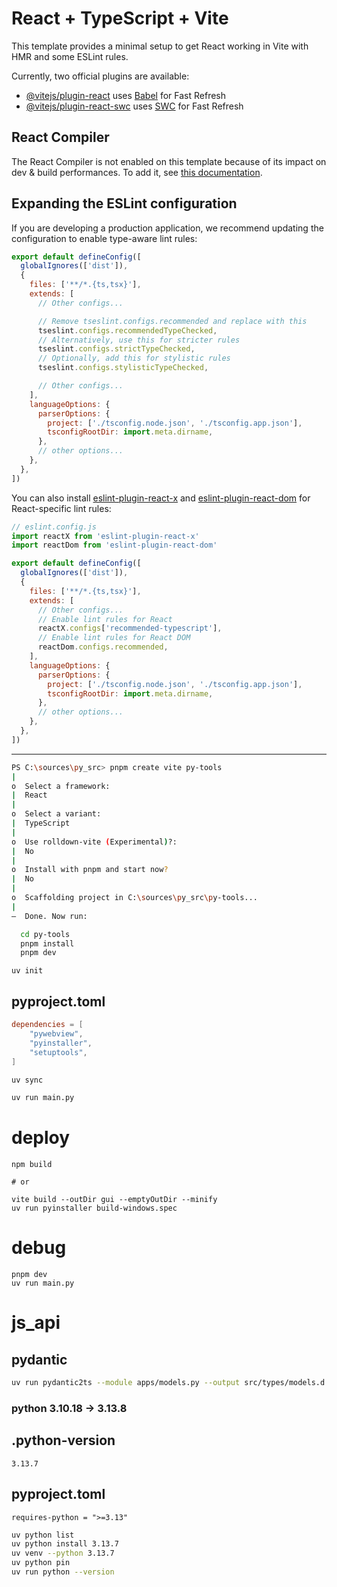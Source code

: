 # React + TypeScript + Vite

This template provides a minimal setup to get React working in Vite with HMR and some ESLint rules.

Currently, two official plugins are available:

- [@vitejs/plugin-react](https://github.com/vitejs/vite-plugin-react/blob/main/packages/plugin-react) uses [Babel](https://babeljs.io/) for Fast Refresh
- [@vitejs/plugin-react-swc](https://github.com/vitejs/vite-plugin-react/blob/main/packages/plugin-react-swc) uses [SWC](https://swc.rs/) for Fast Refresh

## React Compiler

The React Compiler is not enabled on this template because of its impact on dev & build performances. To add it, see [this documentation](https://react.dev/learn/react-compiler/installation).

## Expanding the ESLint configuration

If you are developing a production application, we recommend updating the configuration to enable type-aware lint rules:

```js
export default defineConfig([
  globalIgnores(['dist']),
  {
    files: ['**/*.{ts,tsx}'],
    extends: [
      // Other configs...

      // Remove tseslint.configs.recommended and replace with this
      tseslint.configs.recommendedTypeChecked,
      // Alternatively, use this for stricter rules
      tseslint.configs.strictTypeChecked,
      // Optionally, add this for stylistic rules
      tseslint.configs.stylisticTypeChecked,

      // Other configs...
    ],
    languageOptions: {
      parserOptions: {
        project: ['./tsconfig.node.json', './tsconfig.app.json'],
        tsconfigRootDir: import.meta.dirname,
      },
      // other options...
    },
  },
])
```

You can also install [eslint-plugin-react-x](https://github.com/Rel1cx/eslint-react/tree/main/packages/plugins/eslint-plugin-react-x) and [eslint-plugin-react-dom](https://github.com/Rel1cx/eslint-react/tree/main/packages/plugins/eslint-plugin-react-dom) for React-specific lint rules:

```js
// eslint.config.js
import reactX from 'eslint-plugin-react-x'
import reactDom from 'eslint-plugin-react-dom'

export default defineConfig([
  globalIgnores(['dist']),
  {
    files: ['**/*.{ts,tsx}'],
    extends: [
      // Other configs...
      // Enable lint rules for React
      reactX.configs['recommended-typescript'],
      // Enable lint rules for React DOM
      reactDom.configs.recommended,
    ],
    languageOptions: {
      parserOptions: {
        project: ['./tsconfig.node.json', './tsconfig.app.json'],
        tsconfigRootDir: import.meta.dirname,
      },
      // other options...
    },
  },
])
```
---

```sh
PS C:\sources\py_src> pnpm create vite py-tools
|
o  Select a framework:
|  React
|
o  Select a variant:
|  TypeScript
|
o  Use rolldown-vite (Experimental)?:
|  No
|
o  Install with pnpm and start now?
|  No
|
o  Scaffolding project in C:\sources\py_src\py-tools...
|
—  Done. Now run:

  cd py-tools
  pnpm install
  pnpm dev
```

```
uv init
```

## pyproject.toml
```toml
dependencies = [
    "pywebview",
    "pyinstaller",
    "setuptools",
]
```

```sh
uv sync
```

```sh
uv run main.py
```

# deploy
```
npm build

# or 

vite build --outDir gui --emptyOutDir --minify
uv run pyinstaller build-windows.spec
```

# debug
```
pnpm dev
uv run main.py
```

# js_api
## pydantic
```sh
uv run pydantic2ts --module apps/models.py --output src/types/models.d.ts
```

### python 3.10.18 -> 3.13.8
## .python-version
```
3.13.7
```
## pyproject.toml
```
requires-python = ">=3.13"
```

```sh
uv python list
uv python install 3.13.7
uv venv --python 3.13.7
uv python pin
uv run python --version
```
